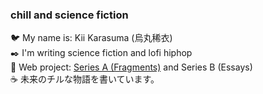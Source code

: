 ### chill and science fiction

🐦 My name is: Kii Karasuma (烏丸稀衣)<br/>
✒️ I'm writing science fiction and lofi hiphop<br/>
🌱 Web project: [Series A (Fragments)](https://github.com/chillfy/fragments) and Series B (Essays)<br/>
☕ 未来のチルな物語を書いています。

<!--
**chillfy/chillfy** is a ✨ _special_ ✨ repository because its `README.md` (this file) appears on your GitHub profile.

Here are some ideas to get you started:

- 🔭 I’m currently working on ...
- 🌱 I’m currently learning ...
- 👯 I’m looking to collaborate on ...
- 🤔 I’m looking for help with ...
- 💬 Ask me about ...
- 📫 How to reach me: ...
- 😄 Pronouns: ...
- ⚡ Fun fact: ...
-->
